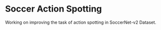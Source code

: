 # Soccer Action Spotting
Working on improving the task of action spotting in SoccerNet-v2 Dataset.


